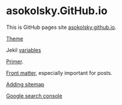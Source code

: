 # asokolsky.GitHub.io

This is GitHub pages site [asokolsky.github.io](https://asokolsky.github.io).

[Theme](https://github.com/pages-themes/hacker)

Jekil [variables](https://jekyllrb.com/docs/variables/)

[Primer](https://www.smashingmagazine.com/2014/08/build-blog-jekyll-github-pages/).

[Front matter](https://jekyllrb.com/docs/front-matter/), especially important
for posts.

[Adding
sitemap](https://qbituniverse.com/web-hosting/adding-sitemap-to-jekyll-github-pages/)

[Google search
console](https://search.google.com/search-console?resource_id=https%3A%2F%2Fasokolsky.github.io%2F)
